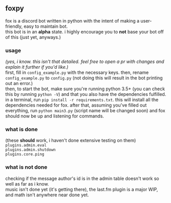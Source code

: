 foxpy
---
fox is a discord bot written in python with the intent of making a user-friendly, easy to maintain bot. <br />
this bot is in an **alpha** state. i highly encourage you to **not** base your bot off of this (just yet, anyways.)

### usage <br />
*(yes, i know. this isn't that detailed. feel free to open a pr with changes and explain it further if you'd like.)* 
<br />
first, fill in `config_example.py` with the necessary keys. then, rename `config_example.py` to `config.py`
(not doing this will result in the bot printing out an error.)
<br />
then, to start the bot, make sure you're running python 3.5+ (you can check this by running `python -V`) and that you
also have the dependencies fulfilled.
in a terminal, run `pip install -r requirements.txt`. this will install all the dependencies needed for fox.
after that, assuming you've filled out everything, run `python main3.py` (script name will be changed soon) and fox
should now be up and listening for commands.

### what is done <br />
(these **should** work, i haven't done extensive testing on them) <br />
`plugins.admin.eval` <br />
`plugins.admin.shutdown` <br />
`plugins.core.ping` <br />

### what is not done <br />
checking if the message author's id is in the admin table doesn't work so well as far as i know. <br />
music isn't done yet (it's getting there), the last.fm plugin is a major WIP, and math isn't anywhere near done yet.
